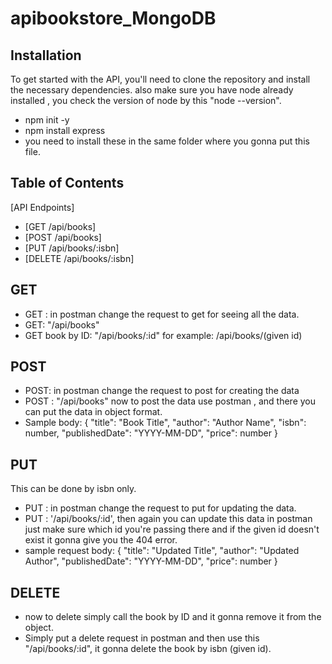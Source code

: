 # apibookstore_MongoDB

## Installation

To get started with the API, you'll need to clone the repository and install the necessary dependencies.
also make sure you have node already installed , you check the version of node by this "node --version".
- npm init -y
- npm install express
- you need to install these in the same folder where you gonna put this file.




## Table of Contents

 [API Endpoints]
   - [GET /api/books]
   - [POST /api/books]
   - [PUT /api/books/:isbn]
   - [DELETE /api/books/:isbn]




## GET
- GET : in postman change the request to get for seeing all the data.
- GET: "/api/books"
- GET book by ID: "/api/books/:id"
  for example: /api/books/(given id)

## POST
- POST: in postman change the request to post for creating the data
- POST : "/api/books"
  now to post the data  use postman , and there you can put the data in object format.
- Sample body:
 { "title": "Book Title", "author": "Author Name", "isbn": number, "publishedDate": "YYYY-MM-DD", "price": number }
  
 ## PUT 
  This can be done by isbn only.
  - PUT : in postman change the request to put for updating the data.
  - PUT : '/api/books/:id', then again you can update this data in postman just make sure which id you're passing there and if the given id doesn't exist it gonna give you the 404 error.
  - sample request body: { "title": "Updated Title", "author": "Updated Author", "publishedDate": "YYYY-MM-DD", "price": number }

## DELETE
- now to delete simply call the book by ID and it gonna remove it from the object.
- Simply put a delete request in postman and then use this "/api/books/:id", it gonna delete the book by isbn (given id).
